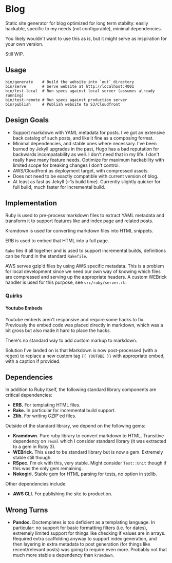 # Blog

Static site generator for blog optimized for long term stabilty: easily
hackable, specific to my needs (not configurable), minimal dependencies.

You likely wouldn't want to use this as is, but it might serve as inspiration
for your own version.

Still WIP.

## Usage

    bin/generate    # Build the website into `out` directory
    bin/serve       # Serve website at http://localhost:4001
    bin/test-local  # Run specs against local server (assumes already running)
    bin/test-remote # Run specs against production server
    bin/publish     # Publish website to S3/Cloudfront

## Design Goals

* Support markdown with YAML metadata for posts. I've got an extensive back
  catalog of such posts, and like it fine as a composing format.
* Minimal dependencies, and stable ones where necessary. I've been burned by
  Jekyll upgrades in the past, Hugo has a bad reputation for backwards
  incompatability as well. I don't need that in my life. I don't really have
  many feature needs. Optimize for maximum hackability with limited scope for
  breaking changes I don't control.
* AWS/Cloudfront as deployment target, with compressed assets.
* Does not need to be exactly compatible with current version of blog.
* At least as fast as Jekyll (~1s build time). Currently slightly quicker for
  full build, much faster for incremental build.

## Implementation

Ruby is used to pre-process markdown files to extract YAML metadata and
transform it to support features like and index page and related posts.

Kramdown is used for converting markdown files into HTML snippets.

ERB is used to embed that HTML into a full page.

`Rake` ties it all together and is used to support incremental builds,
definitions can be found in the standard `Rakefile`.

AWS serves gzip'd files by using AWS specific metadata. This is a problem for
local development since we need our own way of knowing which files are
compressed and serving up the appropriate headers. A custom WEBrick handler is
used for this purpose, see `src/ruby/server.rb`.

### Quirks

#### Youtube Embeds

Youtube embeds aren't responsive and require some hacks to fix. Previously the
embed code was placed directly in markdown, which was a bit gross but also made
it hard to place the hacks.

There's no standard way to add custom markup to markdown.

Solution I've landed on is that Markdown is now post-processed (with a regex)
to replace a new custom tag `{{ YOUTUBE }}` with appropriate embed, with a
caption if provided.

## Dependencies

In addition to Ruby itself, the following standard library components are
critical dependencies:

* **ERB.** For templating HTML files.
* **Rake.** In particular for incremental build support.
* **Zlib.** For writing GZIP'ed files.

Outside of the standard library, we depend on the following gems:

* **Kramdown.** Pure ruby library to convert markdown to HTML. Transitive
  dependency on `rexml` which I consider standard library (it was extracted
  to a gem in Ruby 3).
* **WEBrick.** This used to be standard library but is now a gem. Extremely
  stable still though.
* **RSpec.** I'm ok with this, very stable. Might consider `Test::Unit`
  though if this was the only gem remaining.
* **Nokogiri.** Stable gem for HTML parsing for tests, no option in stdlib.

Other dependencies include:

* **AWS CLI.** For publishing the site to production.

## Wrong Turns

* **Pandoc.** Doctemplates is too deficient as a templating language. In
  particular: no support for basic formatting filters (i.e. for dates),
  extremely limited support for things like checking if values are in arrays.
  Required extra scaffolding anyway to support index generation, and then
  layering in extra metadata to post generation (for things like
  recent/relevant posts) was going to require even more. Probably not that much
  more stable a dependency than `kramdown`.
